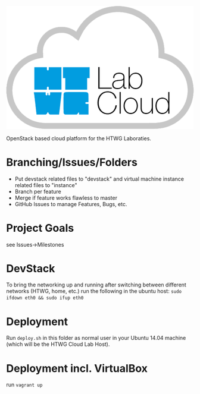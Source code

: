![HTWG Lab Cloud](design/logo-large.png?raw=true)

OpenStack based cloud platform for the HTWG Laboraties.

# Branching/Issues/Folders

- Put devstack related files to "devstack" and virtual machine instance related files to "instance"
- Branch per feature
- Merge if feature works flawless to master
- GitHub Issues to manage Features, Bugs, etc.

# Project Goals

see Issues->Milestones

# DevStack

To bring the networking up and running after switching between different networks (HTWG, home, etc.) run the following in the ubuntu host: `sudo ifdown eth0 && sudo ifup eth0` 

# Deployment

Run `deploy.sh` in this folder as normal user in your Ubuntu 14.04 machine (which will be the HTWG Cloud Lab Host).

# Deployment incl. VirtualBox

run `vagrant up` 
